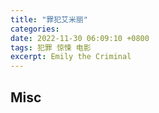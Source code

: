 ```yaml
---
title: "罪犯艾米丽"
categories: 
date: 2022-11-30 06:09:10 +0800
tags: 犯罪 惊悚 电影
excerpt: Emily the Criminal
---
```













## Misc




